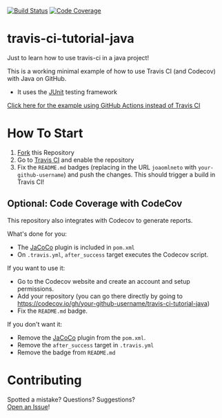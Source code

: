 [![Build Status](https://app.travis-ci.com/CalmaKarma/travis-ci-test.svg?branch=master)](https://app.travis-ci.com/joaomlneto/travis-ci-tutorial-java)
[![Code Coverage](https://codecov.io/github/joaomlneto/travis-ci-tutorial-java/coverage.svg)](https://codecov.io/gh/joaomlneto/travis-ci-tutorial-java)

# travis-ci-tutorial-java
Just to learn how to use travis-ci in a java project!

This is a working minimal example of how to use Travis CI (and Codecov) with Java on GitHub.

- It uses the [JUnit](https://junit.org) testing framework

[Click here for the example using GitHub Actions instead of Travis CI](https://github.com/joaomlneto/github-ci-tutorial-java)

# How To Start

1. [Fork](https://github.com/joaomlneto/travis-ci-tutorial-java/fork) this Repository
2. Go to [Travis CI](http://travis-ci.com) and enable the repository
3. Fix the `README.md` badges (replacing in the URL `joaomlneto` with `your-github-username`) and push the changes. This should trigger a build in Travis CI!

## Optional: Code Coverage with CodeCov

This repository also integrates with Codecov to generate reports.

What's done for you:
- The [JaCoCo](https://www.jacoco.org) plugin is included in `pom.xml`
- On `.travis.yml`, `after_success` target executes the Codecov script.

If you want to use it:
- Go to the Codecov website and create an account and setup permissions.
- Add your repository (you can go there directly by going to https://codecov.io/gh/your-github-username/travis-ci-tutorial-java)
- Fix the `README.md` badge.

If you don't want it:
- Remove the [JaCoCo](https://www.jacoco.org) plugin from the `pom.xml`.
- Remove the `after_success` target in `.travis.yml`
- Remove the badge from `README.md`

# Contributing

Spotted a mistake? Questions? Suggestions?  
[Open an Issue](https://github.com/joaomlneto/travis-ci-tutorial-java/issues/new)!
